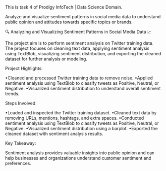 This is task 4 of Prodigy InfoTech | Data Science Domain.

Analyze and visualize sentiment patterns in social media data to understand public opinion and attitudes towards specific topics or brands.

🔍 Analyzing and Visualizing Sentiment Patterns in Social Media Data 📈

The project aim is to perform sentiment analysis on Twitter training data. The project focuses on cleaning text data, applying sentiment analysis using TextBlob, visualizing sentiment distribution, and exporting the cleaned dataset for further analysis or modeling.

Project Highlights:

•Cleaned and processed Twitter training data to remove noise.
•Applied sentiment analysis using TextBlob to classify tweets as Positive, Neutral, or Negative.
•Visualized sentiment distribution to understand overall sentiment trends.

Steps Involved:

•Loaded and inspected the Twitter training dataset.
•Cleaned text data by removing URLs, mentions, hashtags, and extra spaces.
•Conducted sentiment analysis using TextBlob to classify tweets as Positive, Neutral, or Negative.
•Visualized sentiment distribution using a barplot.
•Exported the cleaned dataset with sentiment analysis results.

Key Takeaway:

Sentiment analysis provides valuable insights into public opinion and can help businesses and organizations understand customer sentiment and preferences.
